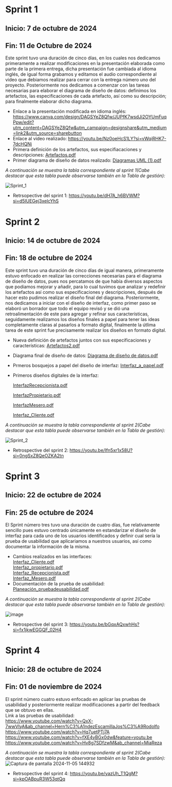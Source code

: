 # Sprint 1 
## Inicio: 7 de octubre de 2024
## Fin: 11 de Octubre de 2024
Este sprint tuvo una duración de cinco días, en los cuales nos dedicamos primeramente a realizar modificaciones en la presentación elaborada como parte de la primera entrega, dicha presentación fue cambiada al idioma inglés, de igual forma grabamos y editamos el audio correspondiente al video que debiamos realizar para cerrar con la entrega número uno del proyecto. Posteriormente nos dedicamos a comenzar con las tareas necesarias para elaborar el diagrama de diseño de datos: definimos los artefactos, las especificaciones de cada artefacto, así como su descripción; para finalmente elaborar dicho diagrama.

- Enlace a la presentación modificada en idioma inglés: https://www.canva.com/design/DAGSYeZ8Qfw/JUPfK7wsdJi2OYUmFuqPpw/edit?utm_content=DAGSYeZ8Qfw&utm_campaign=designshare&utm_medium=link2&utm_source=sharebutton
- Enlace al video realizado:
https://youtu.be/Nz0oeHcS1LY?si=vWqiRHK7-7dcHQNj
- Primera definición de los artefactos, sus especifiacaciones y descripciones: [Artefactos.pdf](https://github.com/user-attachments/files/17537869/Artefactos.pdf)
- Primer diagrama de diseño de datos realizado:
[Diagramas UML (1).pdf](https://github.com/user-attachments/files/17537819/Diagramas.UML.1.pdf)

*A continuación se muestra la tabla correspondiente al sprint 1(Cabe destacar que esta tabla puede observarse también en la Tabla de gestión):*

![Sprint_1](https://github.com/user-attachments/assets/c1085cfe-65b1-4d7a-9603-371fbb225275)

- Retrsopective del sprint 1: https://youtu.be/dH7A_h6BVWM?si=d5IUEGej3xelcYhS

# Sprint 2
## Inicio: 14 de octubre de 2024
## Fin: 18 de octubre de 2024
Este sprint tuvo una duración de cinco días de igual manera, primeramente estuvo enfocado en realizar las correcciones necesarias para el diagrama de diseño de datos, pues nos percatamos de que había diversos aspectos que podiamos mejorar y añadir, para lo cual tuvimos que analizar y redefinir los artefactos así como sus especificaciones y descripciones, después de hacer esto pudimos realizar el diseño final del diagrama. Posteriormente, nos dedicamos a iniciar con el diseño de interfaz, como primer paso se elaboró un borrador que todo el equipo revisó y se dió una retroalimentación de este para agregar y refinar sus características, seguidamente realizamos los diseños finales a papel para tener las ideas completamente claras al pasarlos a formato digital, finalmente la útlima tarea de este sprint fue precisamente realizar los diseños en formato digital.

- Nueva definición de artefactos juntos con sus especificaciones y características: [Artefactos2.pdf](https://github.com/user-attachments/files/17543167/Artefactos2.pdf)
- Diagrama final de diseño de datos: [Diagrama de diseño de datos.pdf](https://github.com/user-attachments/files/17543183/Diagrama.de.diseno.de.datos.pdf)
- Prmeros bosquejos a papel del diseño de interfaz: [Interfaz_a_papel.pdf](https://github.com/user-attachments/files/17543734/Interfaz_a_papel.pdf)

- Primeros diseños digitales de la interfaz:
  
    [InterfazRecepcionista.pdf](https://github.com/user-attachments/files/17543309/InterfazRecepcionista.pdf)

    [InterfazPropietario.pdf](https://github.com/user-attachments/files/17543313/InterfazPropietario.pdf)

     [InterfazMesero.pdf](https://github.com/user-attachments/files/17543318/InterfazMesero.pdf)

     [Interfaz_Cliente.pdf](https://github.com/user-attachments/files/17543321/Interfaz_Cliente.pdf)

*A continuación se muestra la tabla correspondiente al sprint 2(Cabe destacar que esta tabla puede observarse también en la Tabla de gestión):*

![Sprint_2](https://github.com/user-attachments/assets/bf1d67ab-b533-418c-a875-a4a7a1bf658a)

- Retrospective del sprint 2: https://youtu.be/Ifn5xr1x58U?si=0ngSxZ8QeOZKA2tn

# Sprint 3
## Inicio: 22 de octubre de 2024
## Fin: 25 de octubre de 2024
El Sprint número tres tuvo una duración de cuatro días, fue relativamente sencillo pues estuvo centrado únicamente en estandarizar el diseño de interfaz para cada uno de los usuarios identificados y definir cual sería la prueba de usabilidad que aplicariamos a nuestros usuarios, así como documentar la información de la misma.
- Cambios realizados en las interfaces:<br>
 [Interfaz_Cliente.pdf](https://github.com/userattachments/files/17564009/Interfaz_Cliente.pdf) <br>
 [Interfaz_propietario.pdf](https://github.com/userattachments/files/17564012/Interfaz_propietario.pdf) <br>
 [Interfaz_Recepcionista.pdf](https://github.com/user-attachments/files/17564013/Interfaz_Recepcionista.pdf) <br>
 [Interfaz_Mesero.pdf](https://github.com/user-attachments/files/17564015/Interfaz_Mesero.pdf) <br>
- Documentación de la prueba de usabilidad: [Planeación_pruebadeusabilidad.pdf](https://github.com/user-attachments/files/17579245/Planeacion_pruebadeusabilidad.pdf)

*A continuación se muestra la tabla correspondiente al sprint 2(Cabe destacar que esta tabla puede observarse también en la Tabla de gestión):*

![image](https://github.com/user-attachments/assets/d33a491b-f654-43f8-aa6e-bb9cb1824589)

- Retrospective del sprint 3: https://youtu.be/bGqxAQxwhHs?si=fx1jkwEGGQF_02H4
# Sprint 4
## Inicio: 28 de octubre de 2024
## Fin: 01 de noviembre de 2024
El sprint número cuatro estuvo enfocado en aplicar las pruebas de usabilidad y posteriormente realizar modificaciones a partir del feedback que se obtuvo en ellas.  
Link a las pruebas de usabilidad:  
https://www.youtube.com/watch?v=QxX-7wwVIyA&ab_channel=Hern%C3%A1ndezEscamillaJos%C3%A9Rodolfo  
https://www.youtube.com/watch?v=Hq7uetPTj7A  
https://www.youtube.com/watch?v=fXE4yBGx0dw&feature=youtu.be  
https://www.youtube.com/watch?v=Hv8g7SDfzwM&ab_channel=MiaReza

*A continuación se muestra la tabla correspondiente al sprint 2(Cabe destacar que esta tabla puede observarse también en la Tabla de gestión):*
![Captura de pantalla 2024-11-05 144932](https://github.com/user-attachments/assets/126d2965-8e25-4d33-82e1-5407e4288164)

- Retrsopective del sprint 4: https://youtu.be/yazUh_T1QgM?si=kpOABpuR3W53qtQq

